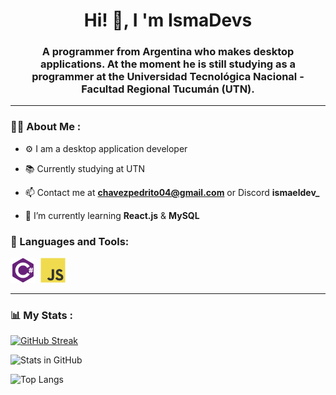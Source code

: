 <div id="header" align="center">
<h1 align="center">Hi! 👋, I 'm IsmaDevs</h1>
<h3 align="center">A programmer from Argentina who makes desktop applications. 
At the moment he is still studying as a programmer at the Universidad Tecnológica Nacional - Facultad Regional Tucumán (UTN).</h3>
</div>

---

### 👨‍💻 About Me :

- ⚙️ I am a desktop application developer

- 📚 Currently studying at UTN

- 📫 Contact me at  **chavezpedrito04@gmail.com** or Discord **ismaeldev_**

- 🧩 I’m currently learning **React.js** & **MySQL**


<div align="left">
    <h3>🔨 Languages and Tools:</h3>
    <div>
        <img src="https://github.com/devicons/devicon/blob/master/icons/csharp/csharp-plain.svg" title="CSharp" alt="C#" width="40" height="40"/>&nbsp;
        <img src="https://github.com/devicons/devicon/blob/master/icons/javascript/javascript-original.svg" title="JavaScript" alt="JavaScript" width="40" height="40"/>&nbsp;
      </div>
</div>

---

### 📊 My Stats :

[![GitHub Streak](http://github-readme-streak-stats.herokuapp.com?user=IsmaDevs&theme=soft-green&hide_border=true)](https://git.io/streak-stats)

![Stats in GitHub](https://github-readme-stats.vercel.app/api?username=IsmaDevs&show_icons=true&theme=radical)

![Top Langs](https://github-readme-stats.vercel.app/api/top-langs/?username=IsmaDevs&layout=compact)
